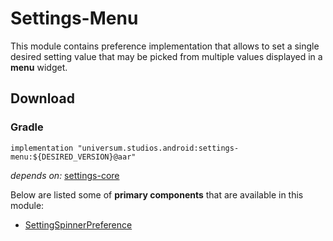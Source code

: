Settings-Menu
===============

This module contains preference implementation that allows to set a single desired setting value that
may be picked from multiple values displayed in a **menu** widget.

## Download ##

### Gradle ###

    implementation "universum.studios.android:settings-menu:${DESIRED_VERSION}@aar"

_depends on:_
[settings-core](https://github.com/universum-studios/android_settings/tree/master/library-core)

Below are listed some of **primary components** that are available in this module:

- [SettingSpinnerPreference](https://github.com/universum-studios/android_settings/blob/master/library-menu/src/main/java/universum/studios/android/setting/SettingSpinnerPreference.java)
